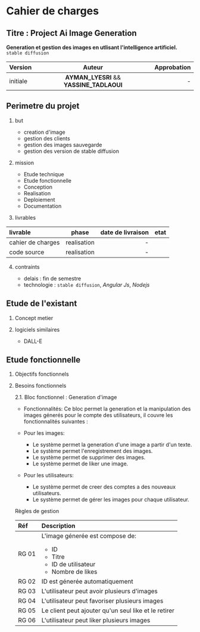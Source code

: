 # Cahier de charges

## Titre : Project Ai Image Generation

**Generation et gestion des images en utlisant l'intelligence artificiel.** `stable diffusion`

| Version  |                 Auteur                   | Approbation  |
| :------- | :-------------------------------------:  | ----------:  |
| initiale | **AYMAN_LYESRI** && **YASSINE_TADLAOUI** |            - |

## Perimetre du projet

1. but

   - creation d'image
   - gestion des clients
   - gestion des images sauvegarde
   - gestion des version de stable diffusion

2. mission

   - Etude technique
   - Etude fonctionnelle
   - Conception
   - Realisation
   - Deploiement
   - Documentation

3. livrables

| livrable          |    phase    | date de livraison | etat |
| :---------------- | :---------: | ----------------: | :--: |
| cahier de charges | realisation |                 - |      |
| code source       | realisation |                 - |      |

4. contraints

   - delais : fin de semestre
   - technologie : `stable diffusion`, _Angular Js_, _Nodejs_

## Etude de l'existant

1. Concept metier

2. logiciels similaires
    - DALL-E

## Etude fonctionnelle

1. Objectifs fonctionnels

2. Besoins fonctionnels

    2.1. Bloc fonctionnel : Generation d'image

    - Fonctionnalités:
    Ce bloc permet la generation et la manipulation des images génerés pour le compte des utilisateurs, il couvre les fonctionnalités suivantes :

    - Pour les images:

        - Le système permet la generation d'une image a partir d'un texte.
        - Le système permet l'enregistrement des images.
        - Le système permet de supprimer des images.
        - Le système permet de liker une image.

    - Pour les utilisateurs:

        - Le système permet de creer des comptes a des nouveaux utilisateurs.
        - Le système permet de gérer les images pour chaque utilisateur.

    Règles de gestion

    | Réf   | Description                                                                                                          |
    | :---- | :-------                                                                                                             |
    | RG 01 | L'image génerée est compose de: <ul><li>ID</li><li>Titre</li><li>ID de utilisateur</li><li>Nombre de likes</li></ul> |
    | RG 02 | ID est génerée automatiquement                                                                                       |
    | RG 03 | L'utilisateur peut avoir plusieurs d'images                                                                          |
    | RG 04 | L'utilisateur peut favoriser plusieurs images                                                                        |
    | RG 05 | Le client peut ajouter qu'un seul like et le retirer                                                                 | 
    | RG 06 | L'utilisateur peut liker plusieurs images                                                                            |

